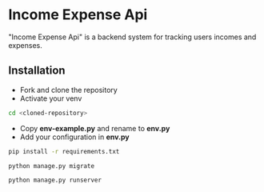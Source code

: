 # Income Expense Api

"Income Expense Api" is a backend system for tracking users incomes and expenses.

## Installation

* Fork and clone the repository
* Activate your venv
```bash
cd <cloned-repository>
```
* Copy **env-example.py** and rename to **env.py**
* Add your configuration in **env.py**

```bash
pip install -r requirements.txt

python manage.py migrate

python manage.py runserver
```


